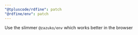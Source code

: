 ```yaml
---
"@tpluscode/rdfine": patch
"@rdfine/env": patch
---
```


Use the slimmer `@zazuko/env` which works better in the browser
